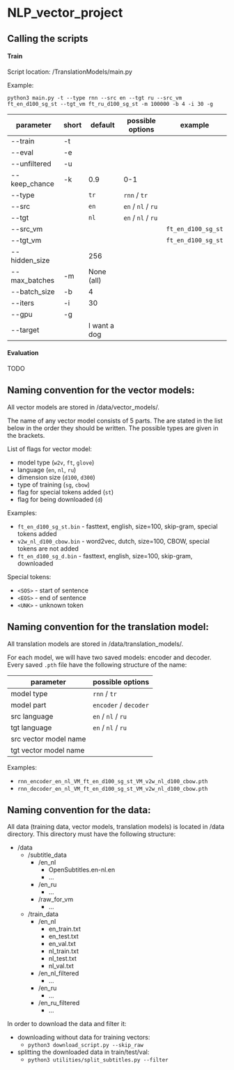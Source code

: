 # NLP_vector_project


## Calling the scripts

#### Train

Script location: /TranslationModels/main.py

Example:

`python3 main.py -t --type rnn --src en --tgt ru --src_vm ft_en_d100_sg_st --tgt_vm ft_ru_d100_sg_st -m 100000 -b 4 -i 30 -g`

| parameter         | short | default          | possible options   | example            |
| ----------------- | ----- | ---------------- | ------------------ | ------------------ |
| --train           | -t    |                  |                    |                    |
| --eval            | -e    |                  |                    |                    |
| --unfiltered      | -u    |                  |                    |                    |
| --keep_chance     | -k    | 0.9              | 0-1                |                    |
| --type            |       | `tr`             | `rnn` / `tr`       |                    |
| --src             |       | `en`             | `en` / `nl` / `ru` |                    |
| --tgt             |       | `nl`             | `en` / `nl` / `ru` |                    |
| --src_vm          |       |                  |                    | `ft_en_d100_sg_st` |
| --tgt_vm          |       |                  |                    | `ft_en_d100_sg_st` |
| --hidden_size     |       | 256              |                    |                    |
| --max_batches     | -m    | None (all)       |                    |                    |
| --batch_size      | -b    | 4                |                    |                    |
| --iters           | -i    | 30               |                    |                    |
| --gpu             | -g    |                  |                    |                    |
| --target          |       | I want a dog     |                    |                    |

#### Evaluation

TODO

## Naming convention for the vector models:

All vector models are stored in /data/vector_models/.

The name of any vector model consists of 5 parts.
The are stated in the list below in the order they should be written.
The possible types are given in the brackets.

List of flags for vector model:

- model type (`w2v`, `ft`, `glove`)
- language (`en`, `nl`, `ru`)
- dimension size (`d100`, `d300`)
- type of training (`sg`, `cbow`)
- flag for special tokens added (`st`)
- flag for being downloaded (`d`)

Examples:
- `ft_en_d100_sg_st.bin` - fasttext, english, size=100, skip-gram, special tokens added
- `v2w_nl_d100_cbow.bin` - word2vec, dutch, size=100, CBOW, special tokens are not added
- `ft_en_d100_sg_d.bin` - fasttext, english, size=100, skip-gram, downloaded

Special tokens:
- `<SOS>` - start of sentence
- `<EOS>` - end of sentence
- `<UNK>` - unknown token

## Naming convention for the translation model:

All translation models are stored in /data/translation_models/.

For each model, we will have two saved models: encoder and decoder.
Every saved `.pth` file have the following structure of the name:

| parameter             | possible options       |
| --------------------- | ---------------------- |
| model type            | `rnn` / `tr`           |
| model part            | `encoder` / `decoder`  |
| src language          | `en` / `nl` / `ru`     |
| tgt language          | `en` / `nl` / `ru`     |
| src vector model name |                        |
| tgt vector model name |                        |

Examples:
- `rnn_encoder_en_nl_VM_ft_en_d100_sg_st_VM_v2w_nl_d100_cbow.pth`
- `rnn_decoder_en_nl_VM_ft_en_d100_sg_st_VM_v2w_nl_d100_cbow.pth`

## Naming convention for the data:

All data (training data, vector models, translation models) is located in /data directory.
This directory must have the following structure:

- /data
    - /subtitle_data
        - /en_nl
            - OpenSubtitles.en-nl.en
            - ...
        - /en_ru
            - ...
        - /raw_for_vm
            - ...
    - /train_data
        - /en_nl
            - en_train.txt
            - en_test.txt
            - en_val.txt
            - nl_train.txt
            - nl_test.txt
            - nl_val.txt
        - /en_nl_filtered
            - ...
        - /en_ru
            - ...
        - /en_ru_filtered
            - ...

In order to download the data and filter it:

- downloading without data for training vectors:
    - `python3 download_script.py --skip_raw`
- splitting the downloaded data in train/test/val:
    - `python3 utilities/split_subtitles.py --filter`



